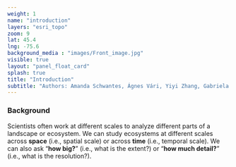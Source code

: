 ```yaml
---
weight: 1
name: "introduction"
layers: "esri_topo"
zoom: 9
lat: 45.4
lng: -75.6
background_media : "images/Front_image.jpg" 
visible: true
layout: "panel_float_card"
splash: true
title: "Introduction"
subtitle: "Authors: Amanda Schwantes, Ágnes Vári, Yiyi Zhang, Gabriela Maria Torchio, Poliana Mendes"
---
```



### Background

Scientists often work at different scales to analyze different parts of a landscape or ecosystem. We can study ecosystems at different scales across **space** (i.e., spatial scale) or across **time** (i.e., temporal scale). We can also ask “**how big?**” (i.e., what is the extent?) or “**how much detail?**” (i.e., what is the resolution?).  
